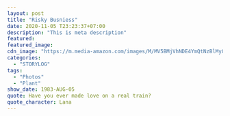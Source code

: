 ```yaml
---
layout: post
title: "Risky Busniess"
date: 2020-11-05 T23:23:37+07:00
description: "This is meta description"
featured:
featured_image:
cdn_image: "https://m.media-amazon.com/images/M/MV5BMjVhNDE4YmQtNzBlMy00YTdkLTkwNTEtZGRmMDVkMmYwYjA5XkEyXkFqcGdeQXVyNDk3NzU2MTQ@._V1_.jpg"
categories:
  - "STORYLOG"
tags:
  - "Photos"
  - "Plant"
show_date: 1983-AUG-05
quote: Have you ever made love on a real train?
quote_character: Lana
---
```

